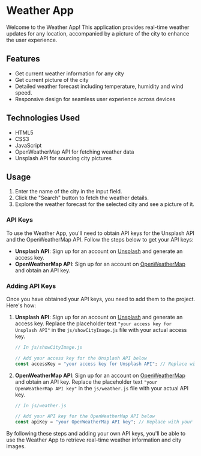 # Weather App

Welcome to the Weather App! This application provides real-time weather updates for any location, accompanied by a picture of the city to enhance the user experience.

## Features

- Get current weather information for any city
- Get current picture of the city
- Detailed weather forecast including temperature, humidity and wind speed.
- Responsive design for seamless user experience across devices

## Technologies Used

- HTML5
- CSS3
- JavaScript
- OpenWeatherMap API for fetching weather data
- Unsplash API for sourcing city pictures

## Usage

1. Enter the name of the city in the input field.
2. Click the "Search" button to fetch the weather details.
3. Explore the weather forecast for the selected city and see a picture of it.

### API Keys
To use the Weather App, you'll need to obtain API keys for the Unsplash API and the OpenWeatherMap API. Follow the steps below to get your API keys:

- **Unsplash API**: Sign up for an account on [Unsplash](https://unsplash.com/developers) and generate an access key.
- **OpenWeatherMap API**: Sign up for an account on [OpenWeatherMap](https://openweathermap.org/api) and obtain an API key.

### Adding API Keys
Once you have obtained your API keys, you need to add them to the project. Here's how:

1. **Unsplash API**: Sign up for an account on [Unsplash](https://unsplash.com/developers) and generate an access key. Replace the placeholder text `"your access key for Unsplash API"` in the `js/showCityImage.js` file with your actual access key.

    ```javascript
    // In js/showCityImage.js

    // Add your access key for the Unsplash API below
    const accessKey = "your access key for Unsplash API"; // Replace with your actual access key
    ```

2. **OpenWeatherMap API**: Sign up for an account on [OpenWeatherMap](https://openweathermap.org/api) and obtain an API key. Replace the placeholder text `"your OpenWeatherMap API key"` in the `js/weather.js` file with your actual API key.

    ```javascript
    // In js/weather.js

    // Add your API key for the OpenWeatherMap API below
    const apiKey = "your OpenWeatherMap API key"; // Replace with your actual API key
    ```

By following these steps and adding your own API keys, you'll be able to use the Weather App to retrieve real-time weather information and city images.

